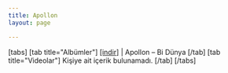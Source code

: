 ```yaml
---
title: Apollon
layout: page

---
```

\[tabs\] \[tab title="Albümler"\] <a href="https://cloud.mail.ru/public/e809dd6d29bd/Apollon%20-%20Bi%20D%C3%BCnya" target="_blank">[indir]</a>   |   Apollon &#8211; Bi Dünya \[/tab\] \[tab title="Videolar"\] Kişiye ait içerik bulunamadı. \[/tab\] \[/tabs\]